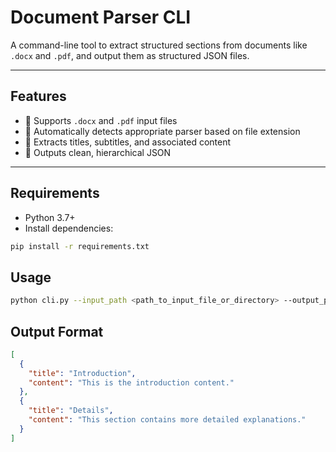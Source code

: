 # Document Parser CLI

A command-line tool to extract structured sections from documents like `.docx` and `.pdf`, and output them as structured JSON files.

---

## Features

- 📄 Supports `.docx` and `.pdf` input files
- 🧠 Automatically detects appropriate parser based on file extension
- 📂 Extracts titles, subtitles, and associated content
- 🧾 Outputs clean, hierarchical JSON

---

## Requirements

- Python 3.7+
- Install dependencies:

```bash
pip install -r requirements.txt
```

## Usage

```sh
python cli.py --input_path <path_to_input_file_or_directory> --output_path <path_to_output_json>

```

## Output Format
```json
[
  {
    "title": "Introduction",
    "content": "This is the introduction content."
  },
  {
    "title": "Details",
    "content": "This section contains more detailed explanations."
  }
]
```
